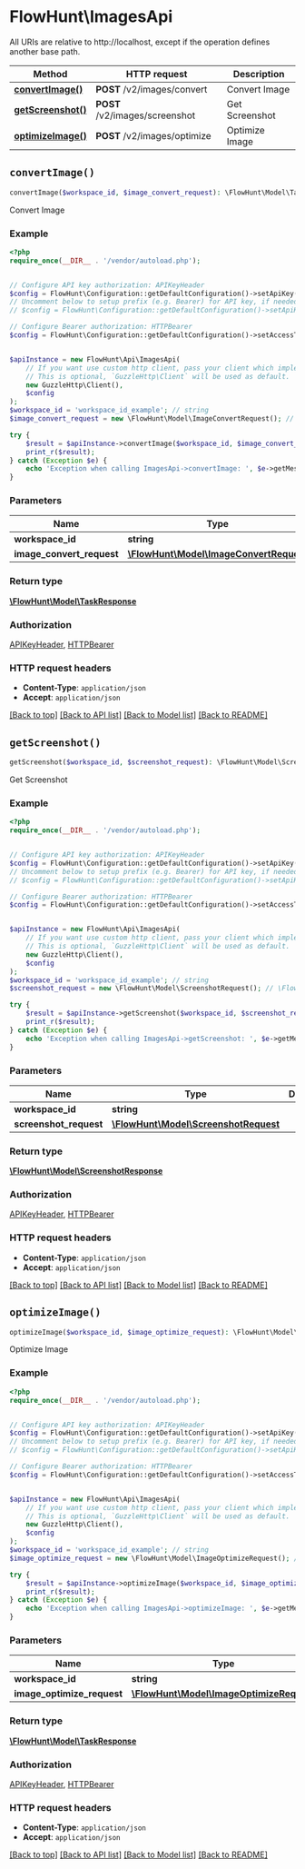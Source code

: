 # FlowHunt\ImagesApi

All URIs are relative to http://localhost, except if the operation defines another base path.

| Method | HTTP request | Description |
| ------------- | ------------- | ------------- |
| [**convertImage()**](ImagesApi.md#convertImage) | **POST** /v2/images/convert | Convert Image |
| [**getScreenshot()**](ImagesApi.md#getScreenshot) | **POST** /v2/images/screenshot | Get Screenshot |
| [**optimizeImage()**](ImagesApi.md#optimizeImage) | **POST** /v2/images/optimize | Optimize Image |


## `convertImage()`

```php
convertImage($workspace_id, $image_convert_request): \FlowHunt\Model\TaskResponse
```

Convert Image

### Example

```php
<?php
require_once(__DIR__ . '/vendor/autoload.php');


// Configure API key authorization: APIKeyHeader
$config = FlowHunt\Configuration::getDefaultConfiguration()->setApiKey('Api-Key', 'YOUR_API_KEY');
// Uncomment below to setup prefix (e.g. Bearer) for API key, if needed
// $config = FlowHunt\Configuration::getDefaultConfiguration()->setApiKeyPrefix('Api-Key', 'Bearer');

// Configure Bearer authorization: HTTPBearer
$config = FlowHunt\Configuration::getDefaultConfiguration()->setAccessToken('YOUR_ACCESS_TOKEN');


$apiInstance = new FlowHunt\Api\ImagesApi(
    // If you want use custom http client, pass your client which implements `GuzzleHttp\ClientInterface`.
    // This is optional, `GuzzleHttp\Client` will be used as default.
    new GuzzleHttp\Client(),
    $config
);
$workspace_id = 'workspace_id_example'; // string
$image_convert_request = new \FlowHunt\Model\ImageConvertRequest(); // \FlowHunt\Model\ImageConvertRequest

try {
    $result = $apiInstance->convertImage($workspace_id, $image_convert_request);
    print_r($result);
} catch (Exception $e) {
    echo 'Exception when calling ImagesApi->convertImage: ', $e->getMessage(), PHP_EOL;
}
```

### Parameters

| Name | Type | Description  | Notes |
| ------------- | ------------- | ------------- | ------------- |
| **workspace_id** | **string**|  | |
| **image_convert_request** | [**\FlowHunt\Model\ImageConvertRequest**](../Model/ImageConvertRequest.md)|  | |

### Return type

[**\FlowHunt\Model\TaskResponse**](../Model/TaskResponse.md)

### Authorization

[APIKeyHeader](../../README.md#APIKeyHeader), [HTTPBearer](../../README.md#HTTPBearer)

### HTTP request headers

- **Content-Type**: `application/json`
- **Accept**: `application/json`

[[Back to top]](#) [[Back to API list]](../../README.md#endpoints)
[[Back to Model list]](../../README.md#models)
[[Back to README]](../../README.md)

## `getScreenshot()`

```php
getScreenshot($workspace_id, $screenshot_request): \FlowHunt\Model\ScreenshotResponse
```

Get Screenshot

### Example

```php
<?php
require_once(__DIR__ . '/vendor/autoload.php');


// Configure API key authorization: APIKeyHeader
$config = FlowHunt\Configuration::getDefaultConfiguration()->setApiKey('Api-Key', 'YOUR_API_KEY');
// Uncomment below to setup prefix (e.g. Bearer) for API key, if needed
// $config = FlowHunt\Configuration::getDefaultConfiguration()->setApiKeyPrefix('Api-Key', 'Bearer');

// Configure Bearer authorization: HTTPBearer
$config = FlowHunt\Configuration::getDefaultConfiguration()->setAccessToken('YOUR_ACCESS_TOKEN');


$apiInstance = new FlowHunt\Api\ImagesApi(
    // If you want use custom http client, pass your client which implements `GuzzleHttp\ClientInterface`.
    // This is optional, `GuzzleHttp\Client` will be used as default.
    new GuzzleHttp\Client(),
    $config
);
$workspace_id = 'workspace_id_example'; // string
$screenshot_request = new \FlowHunt\Model\ScreenshotRequest(); // \FlowHunt\Model\ScreenshotRequest

try {
    $result = $apiInstance->getScreenshot($workspace_id, $screenshot_request);
    print_r($result);
} catch (Exception $e) {
    echo 'Exception when calling ImagesApi->getScreenshot: ', $e->getMessage(), PHP_EOL;
}
```

### Parameters

| Name | Type | Description  | Notes |
| ------------- | ------------- | ------------- | ------------- |
| **workspace_id** | **string**|  | |
| **screenshot_request** | [**\FlowHunt\Model\ScreenshotRequest**](../Model/ScreenshotRequest.md)|  | |

### Return type

[**\FlowHunt\Model\ScreenshotResponse**](../Model/ScreenshotResponse.md)

### Authorization

[APIKeyHeader](../../README.md#APIKeyHeader), [HTTPBearer](../../README.md#HTTPBearer)

### HTTP request headers

- **Content-Type**: `application/json`
- **Accept**: `application/json`

[[Back to top]](#) [[Back to API list]](../../README.md#endpoints)
[[Back to Model list]](../../README.md#models)
[[Back to README]](../../README.md)

## `optimizeImage()`

```php
optimizeImage($workspace_id, $image_optimize_request): \FlowHunt\Model\TaskResponse
```

Optimize Image

### Example

```php
<?php
require_once(__DIR__ . '/vendor/autoload.php');


// Configure API key authorization: APIKeyHeader
$config = FlowHunt\Configuration::getDefaultConfiguration()->setApiKey('Api-Key', 'YOUR_API_KEY');
// Uncomment below to setup prefix (e.g. Bearer) for API key, if needed
// $config = FlowHunt\Configuration::getDefaultConfiguration()->setApiKeyPrefix('Api-Key', 'Bearer');

// Configure Bearer authorization: HTTPBearer
$config = FlowHunt\Configuration::getDefaultConfiguration()->setAccessToken('YOUR_ACCESS_TOKEN');


$apiInstance = new FlowHunt\Api\ImagesApi(
    // If you want use custom http client, pass your client which implements `GuzzleHttp\ClientInterface`.
    // This is optional, `GuzzleHttp\Client` will be used as default.
    new GuzzleHttp\Client(),
    $config
);
$workspace_id = 'workspace_id_example'; // string
$image_optimize_request = new \FlowHunt\Model\ImageOptimizeRequest(); // \FlowHunt\Model\ImageOptimizeRequest

try {
    $result = $apiInstance->optimizeImage($workspace_id, $image_optimize_request);
    print_r($result);
} catch (Exception $e) {
    echo 'Exception when calling ImagesApi->optimizeImage: ', $e->getMessage(), PHP_EOL;
}
```

### Parameters

| Name | Type | Description  | Notes |
| ------------- | ------------- | ------------- | ------------- |
| **workspace_id** | **string**|  | |
| **image_optimize_request** | [**\FlowHunt\Model\ImageOptimizeRequest**](../Model/ImageOptimizeRequest.md)|  | |

### Return type

[**\FlowHunt\Model\TaskResponse**](../Model/TaskResponse.md)

### Authorization

[APIKeyHeader](../../README.md#APIKeyHeader), [HTTPBearer](../../README.md#HTTPBearer)

### HTTP request headers

- **Content-Type**: `application/json`
- **Accept**: `application/json`

[[Back to top]](#) [[Back to API list]](../../README.md#endpoints)
[[Back to Model list]](../../README.md#models)
[[Back to README]](../../README.md)
